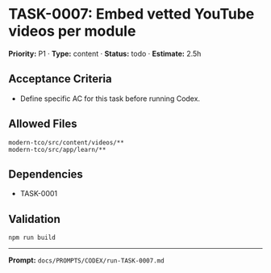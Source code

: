 # TASK-0007: Embed vetted YouTube videos per module
**Priority:** P1 · **Type:** content · **Status:** todo · **Estimate:** 2.5h

## Acceptance Criteria
- Define specific AC for this task before running Codex.

## Allowed Files
```
modern-tco/src/content/videos/**
modern-tco/src/app/learn/**
```

## Dependencies
- TASK-0001

## Validation
```
npm run build
```

---
**Prompt:** `docs/PROMPTS/CODEX/run-TASK-0007.md`

